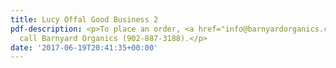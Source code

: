 ```yaml
---
title: Lucy Offal Good Business 2
pdf-description: <p>To place an order, <a href="info@barnyardorganics.com">email</a>   or
  call Barnyard Organics (902-887-3188).</p>
date: '2017-06-19T20:41:35+00:00'
---
```

